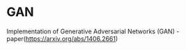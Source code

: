 # GAN
Implementation of Generative Adversarial Networks (GAN) - paper(https://arxiv.org/abs/1406.2661)
